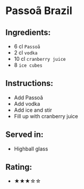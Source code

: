 # Passoã Brazil

## Ingredients:
- 6 cl `Passoã`
- 2 cl `vodka`
- 10 cl `cranberry juice`
- 8 `ice cubes`

## Instructions:
- Add Passoã
- Add vodka
- Add ice and stir
- Fill up with cranberry juice

## Served in:
- Highball glass

## Rating:
- ★★★☆☆